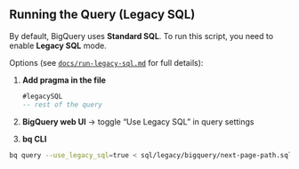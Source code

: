 ## Running the Query (Legacy SQL)

By default, BigQuery uses **Standard SQL**. To run this script, you need to enable **Legacy SQL** mode.

Options (see [`docs/run-legacy-sql.md`](docs/run-legacy-sql.md) for full details):

1. **Add pragma in the file**  
   ```sql
   #legacySQL
   -- rest of the query

2. **BigQuery web UI** → toggle “Use Legacy SQL” in query settings

3. **bq CLI**

```bash
bq query --use_legacy_sql=true < sql/legacy/bigquery/next-page-path.sql
